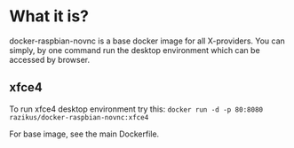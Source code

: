 # What it is?
docker-raspbian-novnc is a base docker image for all X-providers.
You can simply, by one command run the desktop environment which can be accessed by browser.

## xfce4
To run xfce4 desktop environment try this:
```docker run -d -p 80:8080 razikus/docker-raspbian-novnc:xfce4```


For base image, see the main Dockerfile.



